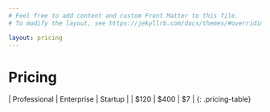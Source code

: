 ```yaml
---
# Feel free to add content and custom Front Matter to this file.
# To modify the layout, see https://jekyllrb.com/docs/themes/#overriding-theme-defaults

layout: pricing
---
```

# Pricing

| Professional | Enterprise | Startup |
| $120 | $400 | $7 |
{: .pricing-table}